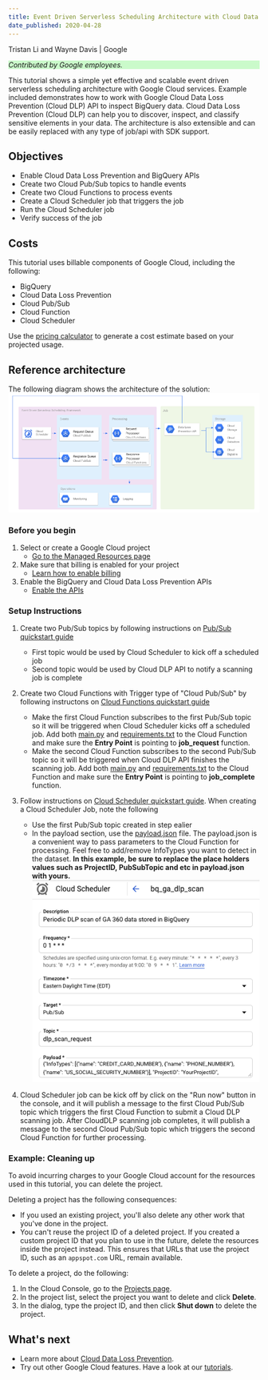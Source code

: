 ```yaml
---
title: Event Driven Serverless Scheduling Architecture with Cloud Data Loss Prevention
date_published: 2020-04-28
---
```


Tristan Li and Wayne Davis | Google

<p style="background-color:#CAFACA;"><i>Contributed by Google employees.</i></p>

This tutorial shows a simple yet effective and scalable event driven serverless scheduling architecture with Google Cloud services. Example included demonstrates how to work with Google Cloud Data Loss Prevention (Cloud DLP) API to inspect BigQuery data. Cloud Data Loss Prevention (Cloud DLP) can help you to discover, inspect, and classify sensitive elements in your data. The architecture is also extensible and can be easily replaced with any type of job/api with SDK support.

## Objectives
*   Enable Cloud Data Loss Prevention and BigQuery APIs
*   Create two Cloud Pub/Sub topics to handle events
*   Create two Cloud Functions to process events
*   Create a Cloud Scheduler job that triggers the job
*   Run the Cloud Scheduler job
*   Verify success of the job

## Costs

This tutorial uses billable components of Google Cloud, including the following:

*   BigQuery
*   Cloud Data Loss Prevention
*   Cloud Pub/Sub
*   Cloud Function
*   Cloud Scheduler

Use the [pricing calculator](https://cloud.google.com/products/calculator) to generate a cost estimate based on your projected usage.

## Reference architecture
The following diagram shows the architecture of the solution:
![Example Architecture](arch.png)

### Before you begin
1.  Select or create a Google Cloud project
    - [Go to the Managed Resources page](https://console.cloud.google.com/cloud-resource-manager)
1.  Make sure that billing is enabled for your project 
    - [Learn how to enable billing](https://cloud.google.com/billing/docs/how-to/modify-project)
1.  Enable the BigQuery and Cloud Data Loss Prevention APIs
    - [Enable the APIs](https://console.cloud.google.com/flows/enableapi?apiid=bigquery.googleapis.com,dlp.googleapis.com)

### Setup Instructions

1. Create two Pub/Sub topics by following instructions on [Pub/Sub quickstart guide](https://cloud.google.com/scheduler/docs/quickstart) 
    - First topic would be used by Cloud Scheduler to kick off a scheduled job
    - Second topic would be used by Cloud DLP API to notify a scanning job is complete 

1. Create two Cloud Functions with Trigger type of "Cloud Pub/Sub" by following instructons on [Cloud Functions quickstart guide](https://cloud.google.com/functions/docs/quickstart-python)
    - Make the first Cloud Function subscribes to the first Pub/Sub topic so it will be triggered when Cloud Scheduler kicks off a scheduled job. Add both [main.py](main-function/main.py) and [requirements.txt](main-function/requirements.txt) to the Cloud Function and make sure the **Entry Point** is pointing to **job_request** function.
    - Make the second Cloud Function subscribes to the second Pub/Sub topic so it will be triggered when Cloud DLP API finishes the scanning job. Add both [main.py](main-function/main.py) and [requirements.txt](main-function/requirements.txt) to the Cloud Function and make sure the **Entry Point** is pointing to **job_complete** function.

1. Follow instructions on [Cloud Scheduler quickstart guide](https://cloud.google.com/scheduler/docs/quickstart). When creating a Cloud Scheduler Job, note the following
    - Use the first Pub/Sub topic created in step ealier
    - In the payload section, use the [payload.json](payload.json) file. The payload.json is a convenient way to pass parameters to the Cloud Function for processing. Feel free to add/remove InfoTypes you want to detect in the dataset.  **In this example, be sure to replace the place holders values such as ProjectID, PubSubTopic and etc in payload.json with yours.** 
![Cloud Scheduler](cloud-scheduler.png)

1. Cloud Scheduler job can be kick off by click on the "Run now" button in the console, and it will publish a message to the first Cloud Pub/Sub topic which triggers the first Cloud Function to submit a Cloud DLP scanning job. After CloudDLP scanning job completes, it will publish a message to the second Cloud Pub/Sub topic which triggers the second Cloud Function for further processing. 

### Example: Cleaning up

To avoid incurring charges to your Google Cloud account for the resources used in this tutorial, you can delete the project.

Deleting a project has the following consequences:

- If you used an existing project, you'll also delete any other work that you've done in the project.
- You can't reuse the project ID of a deleted project. If you created a custom project ID that you plan to use in the future, delete the resources inside the project instead. This ensures that URLs that use the project ID, such as an `appspot.com` URL, remain available.

To delete a project, do the following:

1.  In the Cloud Console, go to the [Projects page](https://console.cloud.google.com/iam-admin/projects).
1.  In the project list, select the project you want to delete and click **Delete**.
1.  In the dialog, type the project ID, and then click **Shut down** to delete the project.

## What's next

- Learn more about [Cloud Data Loss Prevention](https://cloud.google.com/dlp).
- Try out other Google Cloud features. Have a look at our [tutorials](https://cloud.google.com/docs/tutorials).